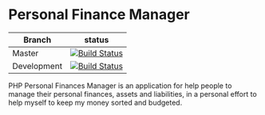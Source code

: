 # Personal Finance Manager

| Branch | status |
|---|---|
| Master | [![Build Status](https://travis-ci.org/SrPeaton/perfin.svg?branch=master)](https://travis-ci.org/SrPeaton/perfin) |
| Development | [![Build Status](https://travis-ci.org/SrPeaton/perfin.svg?branch=devel)](https://travis-ci.org/SrPeaton/perfin) |

PHP Personal Finances Manager is an application for help people to manage their personal finances, assets and liabilities, in a personal effort to help myself to keep my money sorted and budgeted.

